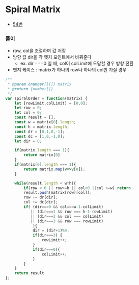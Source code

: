 
# Spiral Matrix
  - [54번](https://leetcode.com/problems/spiral-matrix/)


### 풀이
  - row, col을 조절하며 값 저장
  - 방향 값 dir을 각 엣지 포인트에서 바꿔준다
    - ex. dir ===0 일 때, col이 colLimit에 도달할 경우 방향 전환
  - 엣지 케이스 : matrix가 하나의 row나 하나의 col만 가질 경우

  ```javascript
  /**
   * @param {number[][]} matrix
   * @return {number[]}
   */
  var spiralOrder = function(matrix) {
      let [rowLimit,colLimit] = [0,0];
      let row = 0;
      let col = 0;
      const result = [];
      const w = matrix[0].length;
      const h = matrix.length;
      const dr = [0,1,0,-1];
      const dc = [1,0,-1,0];
      let dir = 0;

      if(matrix.length === 1){
          return matrix[0]
      }
      if(matrix[0].length === 1){
          return matrix.map(v=>v[0]);
      }

      while(result.length < w*h){
          if(row < 0 || row>=h || col<0 ||col >=w) return
          result.push(matrix[row][col]);
          row += dr[dir];
          col += dc[dir];
          if( (dir===0 && col===w-1-colLimit)
             || (dir===1 && row === h-1-rowLimit)
             || (dir===2 && col === colLimit)
             || (dir===3 && row === rowLimit)
              ){
              dir = (dir+1)%4;
              if(dir===3) {
                  rowLimit++;
              }
              if(dir===0){
                  colLimit++;
              }
          }
      }
      return result
  };
  ```